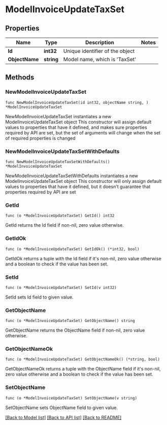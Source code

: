 # ModelInvoiceUpdateTaxSet

## Properties

Name | Type | Description | Notes
------------ | ------------- | ------------- | -------------
**Id** | **int32** | Unique identifier of the object | 
**ObjectName** | **string** | Model name, which is &#39;TaxSet&#39; | 

## Methods

### NewModelInvoiceUpdateTaxSet

`func NewModelInvoiceUpdateTaxSet(id int32, objectName string, ) *ModelInvoiceUpdateTaxSet`

NewModelInvoiceUpdateTaxSet instantiates a new ModelInvoiceUpdateTaxSet object
This constructor will assign default values to properties that have it defined,
and makes sure properties required by API are set, but the set of arguments
will change when the set of required properties is changed

### NewModelInvoiceUpdateTaxSetWithDefaults

`func NewModelInvoiceUpdateTaxSetWithDefaults() *ModelInvoiceUpdateTaxSet`

NewModelInvoiceUpdateTaxSetWithDefaults instantiates a new ModelInvoiceUpdateTaxSet object
This constructor will only assign default values to properties that have it defined,
but it doesn't guarantee that properties required by API are set

### GetId

`func (o *ModelInvoiceUpdateTaxSet) GetId() int32`

GetId returns the Id field if non-nil, zero value otherwise.

### GetIdOk

`func (o *ModelInvoiceUpdateTaxSet) GetIdOk() (*int32, bool)`

GetIdOk returns a tuple with the Id field if it's non-nil, zero value otherwise
and a boolean to check if the value has been set.

### SetId

`func (o *ModelInvoiceUpdateTaxSet) SetId(v int32)`

SetId sets Id field to given value.


### GetObjectName

`func (o *ModelInvoiceUpdateTaxSet) GetObjectName() string`

GetObjectName returns the ObjectName field if non-nil, zero value otherwise.

### GetObjectNameOk

`func (o *ModelInvoiceUpdateTaxSet) GetObjectNameOk() (*string, bool)`

GetObjectNameOk returns a tuple with the ObjectName field if it's non-nil, zero value otherwise
and a boolean to check if the value has been set.

### SetObjectName

`func (o *ModelInvoiceUpdateTaxSet) SetObjectName(v string)`

SetObjectName sets ObjectName field to given value.



[[Back to Model list]](../README.md#documentation-for-models) [[Back to API list]](../README.md#documentation-for-api-endpoints) [[Back to README]](../README.md)


